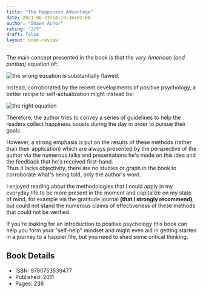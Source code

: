 ```yaml
---
title: "The Happiness Advantage"
date: 2021-06-23T14:10:36+02:00
author: "Shawn Achor"
rating: "2/5"
draft: false
layout: book-review
---
```


The main concept presented in the book is that the *very American (and
puritan)* equation of:

![the wrong equation](/img/happiness/wrong.png)
is substantially flawed.

Instead, corroborated by the recent developments of positive psychology,
a better recipe to self-actualization might instead be:

![the right equation](/img/happiness/right.png)

Therefore, the author tries to convey a series of guidelines to help the
readers collect happiness boosts during the day in order to pursue their goals.

However, a strong emphasis is put on the results of these methods (rather than
their application) which are always presented by the perspective of the author
via the numerous talks and presentations he's made on this idea and the
feedback that he's received first-hand.  
Thus it lacks objectivity, there are no studies or graph in the book to
corroborate what's being told, only the author's word.

I enjoyed reading about the methodologies that I could apply in my everyday
life to be more present in the moment and capitalize on my state of mind, for
example via the gratitude journal **(that I strongly recommend)**, but could
not stand the numerous claims of effectiveness of these methods that could not
be verified.

If you're looking for an introduction to positive psychology this book can help
you form your "self-help" mindset and might even aid in getting started in
a journey to a happier life, but you need to shed some critical thinking.

## Book Details
- ISBN: 9780753539477
- Published: 2011
- Pages: 236
